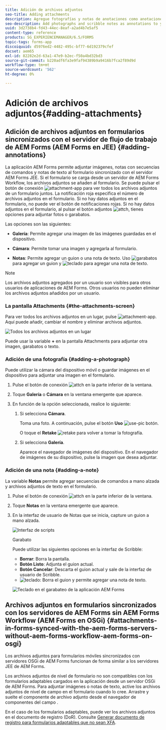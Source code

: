 ```yaml
---
title: Adición de archivos adjuntos
seo-title: Adding attachments
description: Agregue fotografías y notas de anotaciones como anotaciones a su tarea en la aplicación AEM Forms
seo-description: Add photographs and scribble notes as annotations to your task in the AEM Forms app
uuid: 3d2738b4-fd43-44ec-8eaf-a2ad4b7e5af5
content-type: reference
products: SG_EXPERIENCEMANAGER/6.5/FORMS
topic-tags: forms-app
discoiquuid: d5976ed2-4482-495c-bf77-6d192379cfef
docset: aem65
exl-id: 82282e2d-63a1-47e9-b2ec-f50a4bd32bd3
source-git-commit: b220adf6fa3e9faf94389b9a9416b7fca2f89d9d
workflow-type: tm+mt
source-wordcount: '562'
ht-degree: 0%

---
```


# Adición de archivos adjuntos{#adding-attachments}

## Adición de archivos adjuntos en formularios sincronizados con el servidor de flujo de trabajo de AEM Forms (AEM Forms en JEE) {#adding-annotations}

La aplicación AEM Forms permite adjuntar imágenes, notas con secuencias de comandos y notas de texto al formulario sincronizado con el servidor AEM Forms JEE. Si el formulario se carga desde un servidor de AEM Forms Workflow, los archivos adjuntos se añaden al formulario. Se puede pulsar el botón de conexión ![attachment-app](assets/attachments-app.png) para ver todos los archivos adjuntos de un formulario juntos. La notificación roja especifica el número de archivos adjuntos en el formulario. Si no hay datos adjuntos en el formulario, no puede ver el botón de notificaciones rojas. Si no hay datos adjuntos en el formulario, al pulsar el botón adjuntos ![attch](assets/attch.png), tienes opciones para adjuntar fotos o garabatos.

Las opciones son las siguientes:

* **Galería**: Permite agregar una imagen de las imágenes guardadas en el dispositivo.

* **Cámara**: Permite tomar una imagen y agregarla al formulario.

* **Notas**: Permite agregar un guion o una nota de texto. Uso ![garabatos](assets/scribble.png) para agregar un guion y ![teclado](assets/keyboard.png) para agregar una nota de texto.

>[!NOTE]
>
>Los archivos adjuntos agregados por un usuario son visibles para otros usuarios de aplicaciones de AEM Forms. Otros usuarios no pueden eliminar los archivos adjuntos añadidos por un usuario.

### La pantalla Attachments {#the-attachments-screen}

Para ver todos los archivos adjuntos en un lugar, pulse ![attachment-app](assets/attachments-app.png). Aquí puede añadir, cambiar el nombre y eliminar archivos adjuntos.

![Todos los archivos adjuntos en un lugar](assets/attachments-screen.png)

Puede usar la variable **+** en la pantalla Attachments para adjuntar otra imagen, garabatos o texto.

### Adición de una fotografía {#adding-a-photograph}

Puede utilizar la cámara del dispositivo móvil o guardar imágenes en el dispositivo para adjuntar una imagen en el formulario.

1. Pulse el botón de conexión ![attch](assets/attch.png) en la parte inferior de la ventana.
1. Toque **Galería** o **Cámara** en la ventana emergente que aparece.
1. En función de la opción seleccionada, realice lo siguiente:

   1. Si selecciona **Cámara**.

      Toma una foto. A continuación, pulse el botón **Uso** ![use-pic](assets/use-pic.png) botón.

      O toque el **Retake** ![retake](assets/retake.png) para volver a tomar la fotografía.

   1. Si selecciona **Galería**.

      Aparece el navegador de imágenes del dispositivo. En el navegador de imágenes de su dispositivo, pulse la imagen que desea adjuntar.

### Adición de una nota {#adding-a-note}

La variable **Notas** permite agregar secuencias de comandos a mano alzada y archivos adjuntos de texto en el formulario.

1. Pulse el botón de conexión ![attch](assets/attch.png) en la parte inferior de la ventana.
1. Toque **Notas** en la ventana emergente que aparece.
1. En la interfaz de usuario de Notas que se inicia, capture un guion a mano alzada.

   ![Interfaz de scripts](assets/scribble-ui.png)

   Garabato

   Puede utilizar las siguientes opciones en la interfaz de Scribble:

   * **Borrar**: Borra la pantalla.
   * **Botón Listo**: Adjunta el guion actual.
   * **Botón Cancelar**: Descarta el guion actual y sale de la interfaz de usuario de Scribble.
   * ![teclado](assets/keyboard.png): Borra el guion y permite agregar una nota de texto.

   ![Teclado en el garabateo de la aplicación AEM Forms](assets/keyboard-inapp.png)

## Archivos adjuntos en formularios sincronizados con los servidores de AEM Forms sin AEM Forms Workflow (AEM Forms en OSGi) {#attachments-in-forms-synced-with-the-aem-forms-servers-without-aem-forms-workflow-aem-forms-on-osgi}

Los archivos adjuntos para formularios móviles sincronizados con servidores OSGi de AEM Forms funcionan de forma similar a los servidores JEE de AEM Forms.

Los archivos adjuntos de nivel de formulario no son compatibles con los formularios adaptables cargados en la aplicación desde un servidor OSGi de AEM Forms. Para adjuntar imágenes o notas de texto, active los archivos adjuntos de nivel de campo en el formulario cuando lo cree. Arrastre y suelte el componente de archivo adjunto desde el navegador de componentes del campo .

En el caso de los formularios adaptables, puede ver los archivos adjuntos en el documento de registro (DoR). Consulte [Generar documento de registro para formularios adaptables que no sean XFA](../../forms/using/generate-document-of-record-for-non-xfa-based-adaptive-forms.md).
